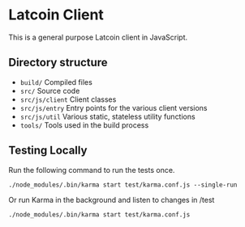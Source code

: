 # Latcoin Client

This is a general purpose Latcoin client in JavaScript.

## Directory structure

* `build/` Compiled files
* `src/` Source code
* `src/js/client` Client classes
* `src/js/entry` Entry points for the various client versions
* `src/js/util` Various static, stateless utility functions
* `tools/` Tools used in the build process


## Testing Locally

Run the following command to run the tests once.

    ./node_modules/.bin/karma start test/karma.conf.js --single-run

Or run Karma in the background and listen to changes in /test

    ./node_modules/.bin/karma start test/karma.conf.js